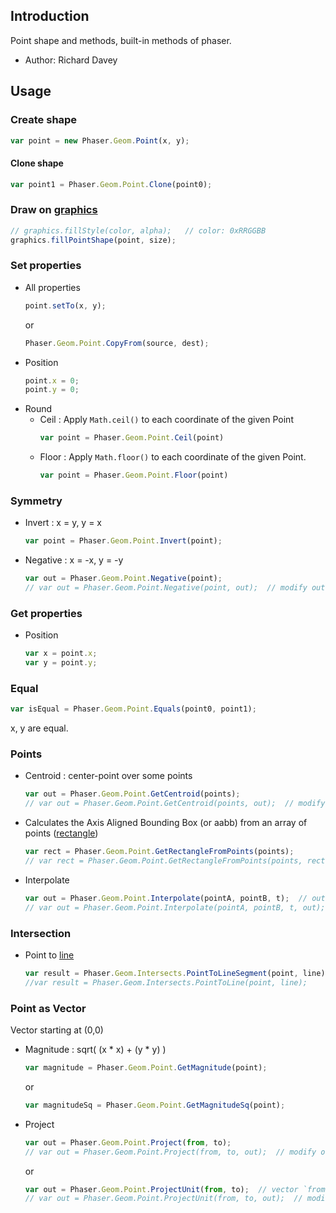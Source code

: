 ## Introduction

Point shape and methods, built-in methods of phaser.

- Author: Richard Davey

## Usage

### Create shape

```javascript
var point = new Phaser.Geom.Point(x, y);
```

#### Clone shape

```javascript
var point1 = Phaser.Geom.Point.Clone(point0);
```

### Draw on [graphics](graphics.md)

```javascript
// graphics.fillStyle(color, alpha);   // color: 0xRRGGBB
graphics.fillPointShape(point, size);
```

### Set properties

- All properties
    ```javascript
    point.setTo(x, y);
    ```
    or
    ```javascript
    Phaser.Geom.Point.CopyFrom(source, dest);
    ```
- Position
    ```javascript
    point.x = 0;
    point.y = 0;
    ```
- Round
    - Ceil : Apply `Math.ceil()` to each coordinate of the given Point
        ```javascript
        var point = Phaser.Geom.Point.Ceil(point)
        ```
    - Floor : Apply `Math.floor()` to each coordinate of the given Point.
        ```javascript
        var point = Phaser.Geom.Point.Floor(point)
        ```

### Symmetry

- Invert : x = y, y = x
    ```javascript
    var point = Phaser.Geom.Point.Invert(point);
    ```
- Negative : x = -x, y = -y
    ```javascript
    var out = Phaser.Geom.Point.Negative(point);
    // var out = Phaser.Geom.Point.Negative(point, out);  // modify out
    ```

### Get properties

- Position
    ```javascript
    var x = point.x;
    var y = point.y;
    ```

### Equal

```javascript
var isEqual = Phaser.Geom.Point.Equals(point0, point1);
```

x, y are equal.

### Points

- Centroid : center-point over some points
    ```javascript
    var out = Phaser.Geom.Point.GetCentroid(points);
    // var out = Phaser.Geom.Point.GetCentroid(points, out);  // modify out
    ```
- Calculates the Axis Aligned Bounding Box (or aabb) from an array of points ([rectangle](geom-rectangle.md))
    ```javascript
    var rect = Phaser.Geom.Point.GetRectangleFromPoints(points);
    // var rect = Phaser.Geom.Point.GetRectangleFromPoints(points, rect);  // modify rect
    ```
- Interpolate
    ```javascript
    var out = Phaser.Geom.Point.Interpolate(pointA, pointB, t);  // out : point
    // var out = Phaser.Geom.Point.Interpolate(pointA, pointB, t, out);  // modify out
    ```

### Intersection

- Point to [line](geom-line.md)
    ```javascript
    var result = Phaser.Geom.Intersects.PointToLineSegment(point, line);
    //var result = Phaser.Geom.Intersects.PointToLine(point, line);
    ```

### Point as Vector

Vector starting at (0,0)

- Magnitude : sqrt( (x * x) + (y * y) )
    ```javascript
    var magnitude = Phaser.Geom.Point.GetMagnitude(point);
    ```
    or
    ```javascript
    var magnitudeSq = Phaser.Geom.Point.GetMagnitudeSq(point);
    ```
- Project
    ```javascript
    var out = Phaser.Geom.Point.Project(from, to);
    // var out = Phaser.Geom.Point.Project(from, to, out);  // modify out
    ```
    or
    ```javascript
    var out = Phaser.Geom.Point.ProjectUnit(from, to);  // vector `from` and `to` are unit vector (length = 1)
    // var out = Phaser.Geom.Point.ProjectUnit(from, to, out);  // modify out
    ```